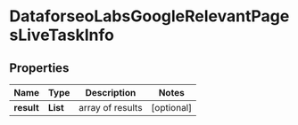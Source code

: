 # DataforseoLabsGoogleRelevantPagesLiveTaskInfo


## Properties

| Name | Type | Description | Notes |
|------------ | ------------- | ------------- | -------------|
**result** | **List<DataforseoLabsGoogleRelevantPagesLiveResultInfo>** | array of results |[optional]|